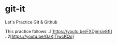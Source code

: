 # git-it

Let's Practice Git &amp; Github

This practice follows
..1[https://youtu.be/FXDjmsiv8fI]
..2[https://youtu.be/GaKjTjwcKQo]
